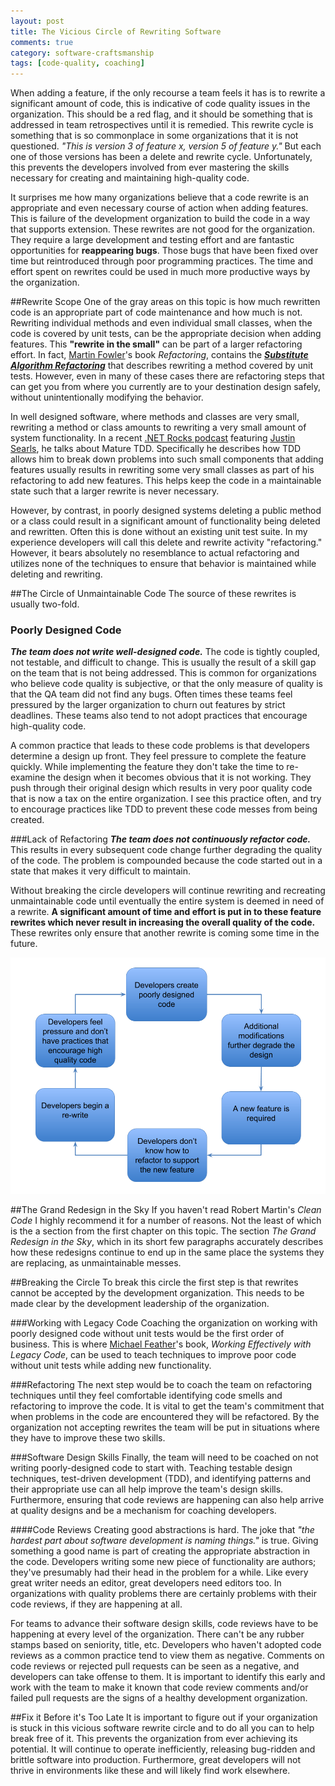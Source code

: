 ```yaml
---
layout: post
title: The Vicious Circle of Rewriting Software
comments: true
category: software-craftsmanship
tags: [code-quality, coaching]
---
```


When adding a feature, if the only recourse a team feels it has is to rewrite a significant amount of code, this is indicative of code quality issues in the organization. This should be a red flag, and it should be something that is addressed in team retrospectives until it is remedied. This rewrite cycle is something that is so commonplace in some organizations that it is not questioned. *"This is version 3 of feature x, version 5 of feature y."* But each one of those versions has been a delete and rewrite cycle. Unfortunately, this prevents the developers involved from ever mastering the skills necessary for creating and maintaining high-quality code.

<!--more-->
It surprises me how many organizations believe that a code rewrite is an appropriate and even necessary course of action when adding features. This is failure of the development organization to build the code in a way that supports extension. These rewrites are not good for the organization. They require a large development and testing effort and are fantastic opportunities for **reappearing bugs**. Those bugs that have been fixed over time but reintroduced through poor programming practices. The time and effort spent on rewrites could be used in much more productive ways by the organization.

##Rewrite Scope
One of the gray areas on this topic is how much rewritten code is an appropriate part of code maintenance and how much is not. Rewriting individual methods and even individual small classes, when the code is covered by unit tests, can be the appropriate decision when adding features. This __"rewrite in the small"__ can be part of a larger refactoring effort. In fact, [Martin Fowler](http://martinfowler.com/)'s book *Refactoring*, contains the ***[Substitute Algorithm Refactoring](http://www.refactoring.com/catalog/substituteAlgorithm.html)*** that describes rewriting a method covered by unit tests. However, even in many of these cases there are refactoring steps that can get you from where you currently are to your destination design safely, without unintentionally modifying the behavior. 

In well designed software, where methods and classes are very small, rewriting a method or class amounts to rewriting a very small amount of system functionality. In a recent [.NET Rocks podcast](https://www.dotnetrocks.com/?show=1207) featuring [Justin Searls](https://twitter.com/searls), he talks about Mature TDD. Specifically he describes how TDD allows him to break down problems into such small components that adding features usually results in rewriting some very small classes as part of his refactoring to add new features. This helps keep the code in a maintainable state such that a larger rewrite is never necessary.

However, by contrast, in poorly designed systems deleting a public method or a class could result in a significant amount of functionality being deleted and rewritten. Often this is done without an existing unit test suite. In my experience developers will call this  delete and rewrite activity "refactoring." However, it bears absolutely no resemblance to actual refactoring and utilizes none of the techniques to ensure that behavior is maintained while deleting and rewriting.

##The Circle of Unmaintainable Code
The source of these rewrites is usually two-fold.

### Poorly Designed Code 
_**The team does not write well-designed code.**_ The code is tightly coupled, not testable, and difficult to change. This is usually the result of a skill gap on the team that is not being addressed. This is common for organizations who believe code quality is subjective, or that the only measure of quality is that the QA team did not find any bugs. Often times these teams feel pressured by the larger organization to churn out features by strict deadlines. These teams also tend to not adopt practices that encourage high-quality code.
 
A common practice that leads to these code problems is that developers determine a design up front. They feel pressure to complete the feature quickly. While implementing the feature they don't take the time to re-examine the design when it becomes obvious that it is not working. They push through their original design which results in very poor quality code that is now a tax on the entire organization. I see this practice often, and try to encourage practices like TDD to prevent these code messes from being created.

###Lack of Refactoring
_**The team does not continuously refactor code.**_ This results in every subsequent code change further degrading the quality of the code. The problem is compounded because the code started out in a state that makes it very difficult to maintain.

Without breaking the circle developers will continue rewriting and recreating unmaintainable code until eventually the entire system is deemed in need of a rewrite. **A significant amount of time and effort is put in to these feature rewrites which never result in increasing the overall quality of the code.** These rewrites only ensure that another rewrite is coming some time in the future.

<img class="responsive-img" src="/images/circle_of_software_rewrite.png"/>

##The Grand Redesign in the Sky
If you haven't read Robert Martin's _Clean Code_ I highly recommend it for a number of reasons. Not the least of which is the a section from the first chapter on this topic. The section _The Grand Redesign in the Sky_, which in its short few paragraphs accurately describes how these redesigns continue to end up in the same place the systems they are replacing, as unmaintainable messes.

##Breaking the Circle
To break this circle the first step is that rewrites cannot be accepted by the development organization. This needs to be made clear by the development leadership of the organization. 

###Working with Legacy Code
Coaching the organization on working with poorly designed code without unit tests would be the first order of business. This is where [Michael Feather](https://twitter.com/mfeathers)'s book, _Working Effectively with Legacy Code_, can be used to teach techniques to improve poor code without unit tests while adding new functionality.

###Refactoring
The next step would be to coach the team on refactoring techniques until they feel comfortable identifying code smells and refactoring to improve the code. It is vital to get the team's commitment that when problems in the code are encountered they will be refactored. By the organization not accepting rewrites the team will be put in situations where they have to improve these two skills. 

###Software Design Skills
Finally, the team will need to be coached on not writing poorly-designed code to start with. Teaching testable design techniques, test-driven development (TDD), and identifying patterns and their appropriate use can all help improve the team's design skills. Furthermore, ensuring that code reviews are happening can also help arrive at quality designs and be a mechanism for coaching developers.

####Code Reviews
Creating good abstractions is hard. The joke that _"the hardest part about software development is naming things."_ is true. Giving something a good name is part of creating the appropriate abstraction in the code. Developers writing some new piece of functionality are authors; they've presumably had their head in the problem for a while. Like every great writer needs an editor, great developers need editors too. In organizations with quality problems there are certainly problems with their code reviews, if they are happening at all.

For teams to advance their software design skills, code reviews have to be happening at every level of the organization. There can't be any rubber stamps based on seniority, title, etc. Developers who haven't adopted code reviews as a common practice tend to view them as negative. Comments on code reviews or rejected pull requests can be seen as a negative, and developers can take offense to them. It is important to identify this early and work with the team to make it known that code review comments and/or failed pull requests are the signs of a healthy development organization.  

##Fix it Before it's Too Late
It is important to figure out if your organization is stuck in this vicious software rewrite circle and to do all you can to help break free of it. This prevents the organization from ever achieving its potential. It will continue to operate inefficiently, releasing bug-ridden and brittle software into production. Furthermore, great developers will not thrive in environments like these and will likely find work elsewhere.
